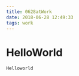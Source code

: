 ```yaml
---
title: 0628atWork
date: 2018-06-28 12:49:33
tags: work
---
```

# HelloWorld #

    Helloworld
